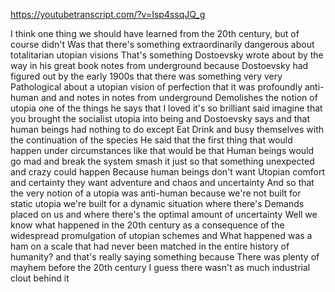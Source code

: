 https://youtubetranscript.com/?v=Isp4ssqJQ_g

 I think one thing we should have learned from the 20th century, but of course didn't Was that there's something extraordinarily dangerous about totalitarian utopian visions That's something Dostoevsky wrote about by the way in his great book notes from underground because Dostoevsky had figured out by the early 1900s that there was something very very Pathological about a utopian vision of perfection that it was profoundly anti-human and and notes in notes from underground Demolishes the notion of utopia one of the things he says that I loved it's so brilliant said imagine that you brought the socialist utopia into being and Dostoevsky says and that human beings had nothing to do except Eat Drink and busy themselves with the continuation of the species He said that the first thing that would happen under circumstances like that would be that Human beings would go mad and break the system smash it just so that something unexpected and crazy could happen Because human beings don't want Utopian comfort and certainty they want adventure and chaos and uncertainty And so that the very notion of a utopia was anti-human because we're not built for static utopia we're built for a dynamic situation where there's Demands placed on us and where there's the optimal amount of uncertainty Well we know what happened in the 20th century as a consequence of the widespread promulgation of utopian schemes and What happened was a ham on a scale that had never been matched in the entire history of humanity? and that's really saying something because There was plenty of mayhem before the 20th century I guess there wasn't as much industrial clout behind it